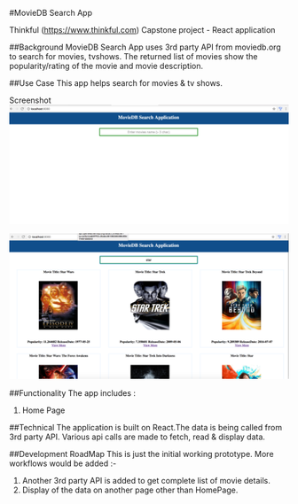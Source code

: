 #MovieDB Search App

Thinkful (https://www.thinkful.com) Capstone project - React application

##Background
MovieDB Search App uses 3rd party API from moviedb.org to search for movies, tvshows. The returned list of movies 
show the popularity/rating of the movie and movie description.

##Use Case 
This app helps search for movies & tv shows. 


Screenshot
![Screenshot](https://github.com/kattisarika/capstone-react-resturant-search/blob/master/readmeImages/homePage.png)


![Screenshot](https://github.com/kattisarika/capstone-react-resturant-search/blob/master/readmeImages/homePageWidSearchResults.png)

##Functionality 
The app includes :

1. Home Page 

##Technical
The application is built on React.The data is being called from 3rd party API. Various api calls are made to fetch, read & display data. 

##Development RoadMap
This is just the initial working prototype. More workflows would be added :-
1. Another 3rd party API is added to get complete list of movie details. 
2. Display of the data on another page other than HomePage.
